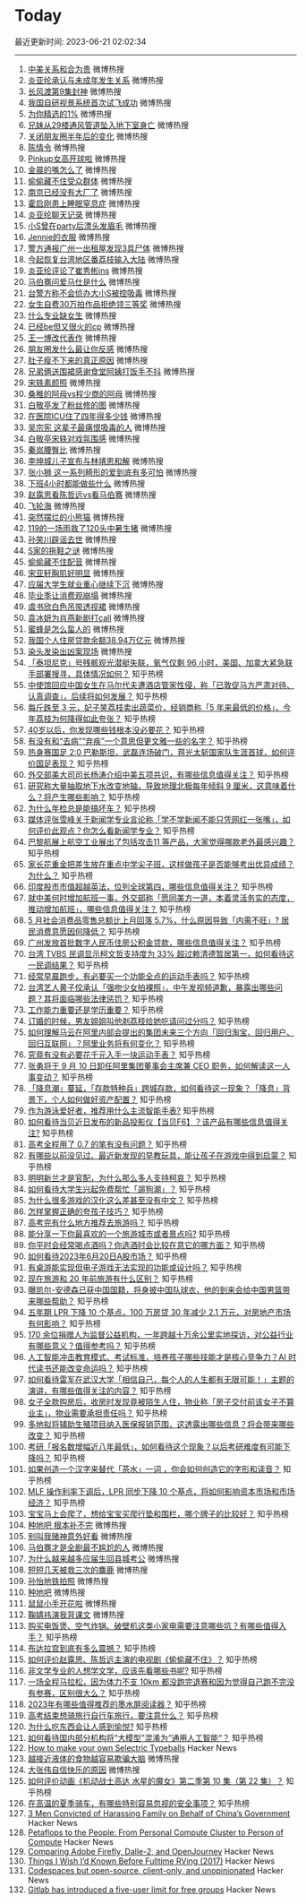 # Today

最近更新时间: 2023-06-21 02:02:34

--- 
1. [中美关系和合为贵](https://s.weibo.com/weibo?q=%23%E4%B8%AD%E7%BE%8E%E5%85%B3%E7%B3%BB%E5%92%8C%E5%90%88%E4%B8%BA%E8%B4%B5%23&Refer=top) 微博热搜
2. [炎亚纶承认与未成年发生关系](https://s.weibo.com/weibo?q=%23%E7%82%8E%E4%BA%9A%E7%BA%B6%E6%89%BF%E8%AE%A4%E4%B8%8E%E6%9C%AA%E6%88%90%E5%B9%B4%E5%8F%91%E7%94%9F%E5%85%B3%E7%B3%BB%23&Refer=top) 微博热搜
3. [长风渡第9集封神](https://s.weibo.com/weibo?q=%23%E9%95%BF%E9%A3%8E%E6%B8%A1%E7%AC%AC9%E9%9B%86%E5%B0%81%E7%A5%9E%23&Refer=top) 微博热搜
4. [我国自研视景系统首次试飞成功](https://s.weibo.com/weibo?q=%23%E6%88%91%E5%9B%BD%E8%87%AA%E7%A0%94%E8%A7%86%E6%99%AF%E7%B3%BB%E7%BB%9F%E9%A6%96%E6%AC%A1%E8%AF%95%E9%A3%9E%E6%88%90%E5%8A%9F%23&Refer=top) 微博热搜
5. [为你精选的1%](https://s.weibo.com/weibo?q=%23%E4%B8%BA%E4%BD%A0%E7%B2%BE%E9%80%89%E7%9A%841%25%23&Refer=top) 微博热搜
6. [兄妹从29楼通风管道坠入地下室身亡](https://s.weibo.com/weibo?q=%23%E5%85%84%E5%A6%B9%E4%BB%8E29%E6%A5%BC%E9%80%9A%E9%A3%8E%E7%AE%A1%E9%81%93%E5%9D%A0%E5%85%A5%E5%9C%B0%E4%B8%8B%E5%AE%A4%E8%BA%AB%E4%BA%A1%23&Refer=top) 微博热搜
7. [关闭朋友圈半年后的变化](https://s.weibo.com/weibo?q=%23%E5%85%B3%E9%97%AD%E6%9C%8B%E5%8F%8B%E5%9C%88%E5%8D%8A%E5%B9%B4%E5%90%8E%E7%9A%84%E5%8F%98%E5%8C%96%23&Refer=top) 微博热搜
8. [陈情令](https://s.weibo.com/weibo?q=%23%E9%99%88%E6%83%85%E4%BB%A4%23&Refer=top) 微博热搜
9. [Pinkup女高开球啦](https://s.weibo.com/weibo?q=%23Pinkup%E5%A5%B3%E9%AB%98%E5%BC%80%E7%90%83%E5%95%A6%23&Refer=top) 微博热搜
10. [金晨的嘴怎么了](https://s.weibo.com/weibo?q=%23%E9%87%91%E6%99%A8%E7%9A%84%E5%98%B4%E6%80%8E%E4%B9%88%E4%BA%86%23&Refer=top) 微博热搜
11. [偷偷藏不住受众群体](https://s.weibo.com/weibo?q=%23%E5%81%B7%E5%81%B7%E8%97%8F%E4%B8%8D%E4%BD%8F%E5%8F%97%E4%BC%97%E7%BE%A4%E4%BD%93%23&Refer=top) 微博热搜
12. [南京已经没有大厂了](https://s.weibo.com/weibo?q=%23%E5%8D%97%E4%BA%AC%E5%B7%B2%E7%BB%8F%E6%B2%A1%E6%9C%89%E5%A4%A7%E5%8E%82%E4%BA%86%23&Refer=top) 微博热搜
13. [霍启刚患上睡眠窒息症](https://s.weibo.com/weibo?q=%23%E9%9C%8D%E5%90%AF%E5%88%9A%E6%82%A3%E4%B8%8A%E7%9D%A1%E7%9C%A0%E7%AA%92%E6%81%AF%E7%97%87%23&Refer=top) 微博热搜
14. [炎亚纶聊天记录](https://s.weibo.com/weibo?q=%23%E7%82%8E%E4%BA%9A%E7%BA%B6%E8%81%8A%E5%A4%A9%E8%AE%B0%E5%BD%95%23&Refer=top) 微博热搜
15. [小S曾在party后漂头发眉毛](https://s.weibo.com/weibo?q=%23%E5%B0%8FS%E6%9B%BE%E5%9C%A8party%E5%90%8E%E6%BC%82%E5%A4%B4%E5%8F%91%E7%9C%89%E6%AF%9B%23&Refer=top) 微博热搜
16. [Jennie的衣服](https://s.weibo.com/weibo?q=%23Jennie%E7%9A%84%E8%A1%A3%E6%9C%8D%23&Refer=top) 微博热搜
17. [警方通报广州一出租屋发现3具尸体](https://s.weibo.com/weibo?q=%23%E8%AD%A6%E6%96%B9%E9%80%9A%E6%8A%A5%E5%B9%BF%E5%B7%9E%E4%B8%80%E5%87%BA%E7%A7%9F%E5%B1%8B%E5%8F%91%E7%8E%B03%E5%85%B7%E5%B0%B8%E4%BD%93%23&Refer=top) 微博热搜
18. [今起恢复台湾地区番荔枝输入大陆](https://s.weibo.com/weibo?q=%23%E4%BB%8A%E8%B5%B7%E6%81%A2%E5%A4%8D%E5%8F%B0%E6%B9%BE%E5%9C%B0%E5%8C%BA%E7%95%AA%E8%8D%94%E6%9E%9D%E8%BE%93%E5%85%A5%E5%A4%A7%E9%99%86%23&Refer=top) 微博热搜
19. [炎亚纶评论了崔秀彬ins](https://s.weibo.com/weibo?q=%23%E7%82%8E%E4%BA%9A%E7%BA%B6%E8%AF%84%E8%AE%BA%E4%BA%86%E5%B4%94%E7%A7%80%E5%BD%ACins%23&Refer=top) 微博热搜
20. [马伯骞问爱马仕是什么](https://s.weibo.com/weibo?q=%23%E9%A9%AC%E4%BC%AF%E9%AA%9E%E9%97%AE%E7%88%B1%E9%A9%AC%E4%BB%95%E6%98%AF%E4%BB%80%E4%B9%88%23&Refer=top) 微博热搜
21. [台警方称不会侦办大小S被控吸毒](https://s.weibo.com/weibo?q=%23%E5%8F%B0%E8%AD%A6%E6%96%B9%E7%A7%B0%E4%B8%8D%E4%BC%9A%E4%BE%A6%E5%8A%9E%E5%A4%A7%E5%B0%8FS%E8%A2%AB%E6%8E%A7%E5%90%B8%E6%AF%92%23&Refer=top) 微博热搜
22. [女生自费30万拍作品拒绝领三等奖](https://s.weibo.com/weibo?q=%23%E5%A5%B3%E7%94%9F%E8%87%AA%E8%B4%B930%E4%B8%87%E6%8B%8D%E4%BD%9C%E5%93%81%E6%8B%92%E7%BB%9D%E9%A2%86%E4%B8%89%E7%AD%89%E5%A5%96%23&Refer=top) 微博热搜
23. [什么专业缺女生](https://s.weibo.com/weibo?q=%23%E4%BB%80%E4%B9%88%E4%B8%93%E4%B8%9A%E7%BC%BA%E5%A5%B3%E7%94%9F%23&Refer=top) 微博热搜
24. [已经be但又很火的cp](https://s.weibo.com/weibo?q=%23%E5%B7%B2%E7%BB%8Fbe%E4%BD%86%E5%8F%88%E5%BE%88%E7%81%AB%E7%9A%84cp%23&Refer=top) 微博热搜
25. [王一博改代表作](https://s.weibo.com/weibo?q=%23%E7%8E%8B%E4%B8%80%E5%8D%9A%E6%94%B9%E4%BB%A3%E8%A1%A8%E4%BD%9C%23&Refer=top) 微博热搜
26. [朋友圈发什么最让你反感](https://s.weibo.com/weibo?q=%23%E6%9C%8B%E5%8F%8B%E5%9C%88%E5%8F%91%E4%BB%80%E4%B9%88%E6%9C%80%E8%AE%A9%E4%BD%A0%E5%8F%8D%E6%84%9F%23&Refer=top) 微博热搜
27. [肚子瘦不下来的真正原因](https://s.weibo.com/weibo?q=%23%E8%82%9A%E5%AD%90%E7%98%A6%E4%B8%8D%E4%B8%8B%E6%9D%A5%E7%9A%84%E7%9C%9F%E6%AD%A3%E5%8E%9F%E5%9B%A0%23&Refer=top) 微博热搜
28. [兄弟俩送围裙感谢食堂阿姨打饭手不抖](https://s.weibo.com/weibo?q=%23%E5%85%84%E5%BC%9F%E4%BF%A9%E9%80%81%E5%9B%B4%E8%A3%99%E6%84%9F%E8%B0%A2%E9%A3%9F%E5%A0%82%E9%98%BF%E5%A7%A8%E6%89%93%E9%A5%AD%E6%89%8B%E4%B8%8D%E6%8A%96%23&Refer=top) 微博热搜
29. [宋轶素颜照](https://s.weibo.com/weibo?q=%23%E5%AE%8B%E8%BD%B6%E7%B4%A0%E9%A2%9C%E7%85%A7%23&Refer=top) 微博热搜
30. [桑稚的阿母vs程少商的阿母](https://s.weibo.com/weibo?q=%23%E6%A1%91%E7%A8%9A%E7%9A%84%E9%98%BF%E6%AF%8Dvs%E7%A8%8B%E5%B0%91%E5%95%86%E7%9A%84%E9%98%BF%E6%AF%8D%23&Refer=top) 微博热搜
31. [白敬亭发了粉丝修的图](https://s.weibo.com/weibo?q=%23%E7%99%BD%E6%95%AC%E4%BA%AD%E5%8F%91%E4%BA%86%E7%B2%89%E4%B8%9D%E4%BF%AE%E7%9A%84%E5%9B%BE%23&Refer=top) 微博热搜
32. [在医院ICU住了四年得多少钱](https://s.weibo.com/weibo?q=%23%E5%9C%A8%E5%8C%BB%E9%99%A2ICU%E4%BD%8F%E4%BA%86%E5%9B%9B%E5%B9%B4%E5%BE%97%E5%A4%9A%E5%B0%91%E9%92%B1%23&Refer=top) 微博热搜
33. [吴宗宪 这辈子最痛恨吸毒的人](https://s.weibo.com/weibo?q=%23%E5%90%B4%E5%AE%97%E5%AE%AA+%E8%BF%99%E8%BE%88%E5%AD%90%E6%9C%80%E7%97%9B%E6%81%A8%E5%90%B8%E6%AF%92%E7%9A%84%E4%BA%BA%23&Refer=top) 微博热搜
34. [白敬亭宋轶对戏氛围感](https://s.weibo.com/weibo?q=%23%E7%99%BD%E6%95%AC%E4%BA%AD%E5%AE%8B%E8%BD%B6%E5%AF%B9%E6%88%8F%E6%B0%9B%E5%9B%B4%E6%84%9F%23&Refer=top) 微博热搜
35. [秦岚腰臀比](https://s.weibo.com/weibo?q=%23%E7%A7%A6%E5%B2%9A%E8%85%B0%E8%87%80%E6%AF%94%23&Refer=top) 微博热搜
36. [李坤城儿子宣布与林靖恩和解](https://s.weibo.com/weibo?q=%23%E6%9D%8E%E5%9D%A4%E5%9F%8E%E5%84%BF%E5%AD%90%E5%AE%A3%E5%B8%83%E4%B8%8E%E6%9E%97%E9%9D%96%E6%81%A9%E5%92%8C%E8%A7%A3%23&Refer=top) 微博热搜
37. [张小狮 这一系列畸形的爱到底有多可怕](https://s.weibo.com/weibo?q=%23%E5%BC%A0%E5%B0%8F%E7%8B%AE+%E8%BF%99%E4%B8%80%E7%B3%BB%E5%88%97%E7%95%B8%E5%BD%A2%E7%9A%84%E7%88%B1%E5%88%B0%E5%BA%95%E6%9C%89%E5%A4%9A%E5%8F%AF%E6%80%95%23&Refer=top) 微博热搜
38. [下班4小时都能做些什么](https://s.weibo.com/weibo?q=%23%E4%B8%8B%E7%8F%AD4%E5%B0%8F%E6%97%B6%E9%83%BD%E8%83%BD%E5%81%9A%E4%BA%9B%E4%BB%80%E4%B9%88%23&Refer=top) 微博热搜
39. [赵露思看陈哲远vs看马伯骞](https://s.weibo.com/weibo?q=%23%E8%B5%B5%E9%9C%B2%E6%80%9D%E7%9C%8B%E9%99%88%E5%93%B2%E8%BF%9Cvs%E7%9C%8B%E9%A9%AC%E4%BC%AF%E9%AA%9E%23&Refer=top) 微博热搜
40. [飞轮海](https://s.weibo.com/weibo?q=%23%E9%A3%9E%E8%BD%AE%E6%B5%B7%23&Refer=top) 微博热搜
41. [突然摆烂的小熊猫](https://s.weibo.com/weibo?q=%23%E7%AA%81%E7%84%B6%E6%91%86%E7%83%82%E7%9A%84%E5%B0%8F%E7%86%8A%E7%8C%AB%23&Refer=top) 微博热搜
42. [119的一场雨救了120头中暑生猪](https://s.weibo.com/weibo?q=%23119%E7%9A%84%E4%B8%80%E5%9C%BA%E9%9B%A8%E6%95%91%E4%BA%86120%E5%A4%B4%E4%B8%AD%E6%9A%91%E7%94%9F%E7%8C%AA%23&Refer=top) 微博热搜
43. [孙笑川辟谣去世](https://s.weibo.com/weibo?q=%23%E5%AD%99%E7%AC%91%E5%B7%9D%E8%BE%9F%E8%B0%A3%E5%8E%BB%E4%B8%96%23&Refer=top) 微博热搜
44. [S家的拖鞋之谜](https://s.weibo.com/weibo?q=%23S%E5%AE%B6%E7%9A%84%E6%8B%96%E9%9E%8B%E4%B9%8B%E8%B0%9C%23&Refer=top) 微博热搜
45. [偷偷藏不住配音](https://s.weibo.com/weibo?q=%23%E5%81%B7%E5%81%B7%E8%97%8F%E4%B8%8D%E4%BD%8F%E9%85%8D%E9%9F%B3%23&Refer=top) 微博热搜
46. [宋亚轩胸肌好明显](https://s.weibo.com/weibo?q=%23%E5%AE%8B%E4%BA%9A%E8%BD%A9%E8%83%B8%E8%82%8C%E5%A5%BD%E6%98%8E%E6%98%BE%23&Refer=top) 微博热搜
47. [应届大学生就业重心继续下沉](https://s.weibo.com/weibo?q=%23%E5%BA%94%E5%B1%8A%E5%A4%A7%E5%AD%A6%E7%94%9F%E5%B0%B1%E4%B8%9A%E9%87%8D%E5%BF%83%E7%BB%A7%E7%BB%AD%E4%B8%8B%E6%B2%89%23&Refer=top) 微博热搜
48. [毕业季让消费观崩塌](https://s.weibo.com/weibo?q=%23%E6%AF%95%E4%B8%9A%E5%AD%A3%E8%AE%A9%E6%B6%88%E8%B4%B9%E8%A7%82%E5%B4%A9%E5%A1%8C%23&Refer=top) 微博热搜
49. [虞书欣白色吊带透视裙](https://s.weibo.com/weibo?q=%23%E8%99%9E%E4%B9%A6%E6%AC%A3%E7%99%BD%E8%89%B2%E5%90%8A%E5%B8%A6%E9%80%8F%E8%A7%86%E8%A3%99%23&Refer=top) 微博热搜
50. [袁冰妍为肖燕新剧打call](https://s.weibo.com/weibo?q=%23%E8%A2%81%E5%86%B0%E5%A6%8D%E4%B8%BA%E8%82%96%E7%87%95%E6%96%B0%E5%89%A7%E6%89%93call%23&Refer=top) 微博热搜
51. [蜜蜂是怎么蜇人的](https://s.weibo.com/weibo?q=%23%E8%9C%9C%E8%9C%82%E6%98%AF%E6%80%8E%E4%B9%88%E8%9C%87%E4%BA%BA%E7%9A%84%23&Refer=top) 微博热搜
52. [我国个人住房贷款余额38.94万亿元](https://s.weibo.com/weibo?q=%23%E6%88%91%E5%9B%BD%E4%B8%AA%E4%BA%BA%E4%BD%8F%E6%88%BF%E8%B4%B7%E6%AC%BE%E4%BD%99%E9%A2%9D38.94%E4%B8%87%E4%BA%BF%E5%85%83%23&Refer=top) 微博热搜
53. [染头发染出凶案现场](https://s.weibo.com/weibo?q=%23%E6%9F%93%E5%A4%B4%E5%8F%91%E6%9F%93%E5%87%BA%E5%87%B6%E6%A1%88%E7%8E%B0%E5%9C%BA%23&Refer=top) 微博热搜
54. [「泰坦尼克」号残骸观光潜艇失联，氧气仅剩 96 小时，美国、加拿大紧急联手部署搜寻，具体情况如何？](https://www.zhihu.com/question/607595452) 知乎热榜
55. [中使馆回应中国女生在马尔代夫遭酒店管家性侵，称「已敦促马方严肃对待、认真调查」，后续将如何发展？](https://www.zhihu.com/question/607596882) 知乎热榜
56. [每斤跌至 3 元，妃子笑荔枝卖出蔬菜价，经销商称「5 年来最低的价格」，今年荔枝为何降得如此夸张？](https://www.zhihu.com/question/607612022) 知乎热榜
57. [40岁以后，你发现哪些钱根本没必要花？](https://www.zhihu.com/question/593808844) 知乎热榜
58. [有没有和“去病”“弃疾”一个意思但更文雅一些的名字？](https://www.zhihu.com/question/579655816) 知乎热榜
59. [热身赛国足 2:0 巴勒斯坦，武磊连场破门，蒋光太斩国家队生涯首球，如何评价国足表现？](https://www.zhihu.com/question/607667110) 知乎热榜
60. [外交部美大司司长杨涛介绍中美五项共识，有哪些信息值得关注？](https://www.zhihu.com/question/607717871) 知乎热榜
61. [研究称大量抽取地下水改变地轴，导致地理北极每年倾斜 9 厘米，这意味着什么？将产生哪些影响？](https://www.zhihu.com/question/607587762) 知乎热榜
62. [为什么年检总是能搞坏车？](https://www.zhihu.com/question/370206776) 知乎热榜
63. [媒体评张雪峰关于新闻学专业言论称「学不学新闻不能只凭网红一张嘴」，如何评价此观点？你怎么看新闻学专业？](https://www.zhihu.com/question/607408168) 知乎热榜
64. [巴黎航展上航空工业展出了包括攻击11 等产品，大家觉得哪款老外最感兴趣？](https://www.zhihu.com/question/607454075) 知乎热榜
65. [家长花重金把差生放在重点中学尖子班，这样做孩子是否能够考出优异成绩？为什么？](https://www.zhihu.com/question/598857377) 知乎热榜
66. [印度股市市值超越英法，位列全球第四，哪些信息值得关注？](https://www.zhihu.com/question/607598119) 知乎热榜
67. [就中美何时增加航班一事，外交部称「愿同美方一道，本着灵活务实的态度，推动增加航班」，哪些信息值得关注？](https://www.zhihu.com/question/607637199) 知乎热榜
68. [5 月社会消费品零售总额比上月回落 5.7%，什么原因导致「内需不旺」? 居民消费意愿因何降低？](https://www.zhihu.com/question/607048519) 知乎热榜
69. [广州发放首批数字人民币住房公积金贷款，哪些信息值得关注？](https://www.zhihu.com/question/607603732) 知乎热榜
70. [台湾 TVBS 民调显示柯文哲支持度为 33% 超过赖清德暂居第一，如何看待这一民调结果？](https://www.zhihu.com/question/607639573) 知乎热榜
71. [经常早晨跑步，有必要买一个功能全点的运动手表吗？](https://www.zhihu.com/question/503806630) 知乎热榜
72. [台湾艺人黄子佼承认「强吻少女拍裸照」，中午发视频道歉，暴露出哪些问题？其将面临哪些法律惩罚？](https://www.zhihu.com/question/607440153) 知乎热榜
73. [工作能力重要还是学历重要？](https://www.zhihu.com/question/607548551) 知乎热榜
74. [订婚的时候，男友姐姐叫他剥荔枝给她吃请问过分吗？](https://www.zhihu.com/question/606884191) 知乎热榜
75. [如何理解马云在阿里内部会提出的集团未来三个方向「回归淘宝、回归用户、回归互联网」？阿里业务将有何变化？](https://www.zhihu.com/question/607582711) 知乎热榜
76. [究竟有没有必要花千元入手一块运动手表？](https://www.zhihu.com/question/300498606) 知乎热榜
77. [张勇将于 9 月 10 日卸任阿里集团董事会主席兼 CEO 职务，如何解读这一人事变动？](https://www.zhihu.com/question/607605809) 知乎热榜
78. [「降息潮」蔓延，「存款特种兵」跨城存款，如何看待这一现象？「降息」背景下，个人如何做好资产配置？](https://www.zhihu.com/question/607416679) 知乎热榜
79. [作为游泳爱好者，推荐用什么主流智能手表?](https://www.zhihu.com/question/437777137) 知乎热榜
80. [如何看待当贝近日发布的新品投影仪【当贝F6】？该产品有哪些信息值得关注?](https://www.zhihu.com/question/602189984) 知乎热榜
81. [高考全程用了 0.7 的笔有没有问题？](https://www.zhihu.com/question/606112141) 知乎热榜
82. [有哪些以前没见过、最近新发现的早教玩具，能让孩子在游戏中得到启蒙？](https://www.zhihu.com/question/606792876) 知乎热榜
83. [明明新兰才是官配，为什么那么多人支持柯哀？](https://www.zhihu.com/question/557395182) 知乎热榜
84. [如何看待大学生兴起免费帮忙「遛狗潮」？](https://www.zhihu.com/question/606934285) 知乎热榜
85. [为什么很多游戏的汉化这么差甚至没有中文？](https://www.zhihu.com/question/607374812) 知乎热榜
86. [怎样掌握正确的夸孩子技巧？](https://www.zhihu.com/question/598968231) 知乎热榜
87. [高考完有什么地方推荐去旅游吗？](https://www.zhihu.com/question/603318466) 知乎热榜
88. [能分享一下你最喜欢的一个旅游城市或者景点吗?](https://www.zhihu.com/question/605182724) 知乎热榜
89. [你平时会经常喝点酒吗？你选酒时会比较在意它的哪方面？](https://www.zhihu.com/question/606534428) 知乎热榜
90. [如何看待2023年6月20日A股市场？](https://www.zhihu.com/question/607503718) 知乎热榜
91. [有桌游能实现但电子游戏无法实现的功能或设计吗？](https://www.zhihu.com/question/581385260) 知乎热榜
92. [现在旅游和 20 年前旅游有什么区别？](https://www.zhihu.com/question/455567168) 知乎热榜
93. [曝凯尔-安德森已获中国国籍，将身披中国队球衣，他的到来会给中国男篮带来哪些帮助？](https://www.zhihu.com/question/607604429) 知乎热榜
94. [五年期 LPR 下降 10 个基点，100 万房贷 30 年减少 2.1 万元，对房地产市场有何影响？](https://www.zhihu.com/question/607595385) 知乎热榜
95. [170 余位捐赠人为监督公益机构，一年跨越十万余公里实地探访，对公益行业有哪些意义？值得参考吗？](https://www.zhihu.com/question/607499501) 知乎热榜
96. [人工智能冲击教育模式、考试标准，培养孩子哪些技能才是核心竞争力？AI 时代读书还能改变命运吗？](https://www.zhihu.com/question/606737766) 知乎热榜
97. [如何看待雷军在武汉大学「相信自己，每个人的人生都有无限可能！」主题的演讲，有哪些值得关注的内容？](https://www.zhihu.com/question/607613561) 知乎热榜
98. [女子全款购房后，收房时发现竟被陌生人住，物业称「房子交付前该女子不算业主」，物业需要承担责任吗？](https://www.zhihu.com/question/501548894) 知乎热榜
99. [多地拟将辅助生殖项目纳入医保报销范围，这透露出哪些信息？将会带来哪些改变？](https://www.zhihu.com/question/606727605) 知乎热榜
100. [考研「报名数增幅近八年最低」，如何看待这个现象？以后考研难度有可能下降吗？](https://www.zhihu.com/question/607438736) 知乎热榜
101. [如果创造一个汉字来替代「茶水」一词 ，你会如何创造它的字形和读音？](https://www.zhihu.com/question/607590763) 知乎热榜
102. [MLF 操作利率下调后，LPR 同步下降 10 个基点，将如何影响资本市场和市场经济？](https://www.zhihu.com/question/607636196) 知乎热榜
103. [宝宝马上会爬了，想给宝宝买爬行垫和围栏，哪个牌子的比较好？](https://www.zhihu.com/question/460938948) 知乎热榜
104. [种地吧 根本补不完](https://s.weibo.com/weibo?q=%23%E7%A7%8D%E5%9C%B0%E5%90%A7+%E6%A0%B9%E6%9C%AC%E8%A1%A5%E4%B8%8D%E5%AE%8C%23&Refer=top) 微博热搜
105. [别叫我赌神意外好看](https://s.weibo.com/weibo?q=%23%E5%88%AB%E5%8F%AB%E6%88%91%E8%B5%8C%E7%A5%9E%E6%84%8F%E5%A4%96%E5%A5%BD%E7%9C%8B%23&Refer=top) 微博热搜
106. [马伯骞才是全剧最不尴尬的人](https://s.weibo.com/weibo?q=%23%E9%A9%AC%E4%BC%AF%E9%AA%9E%E6%89%8D%E6%98%AF%E5%85%A8%E5%89%A7%E6%9C%80%E4%B8%8D%E5%B0%B4%E5%B0%AC%E7%9A%84%E4%BA%BA%23&Refer=top) 微博热搜
107. [为什么越来越多应届生回县城考公](https://s.weibo.com/weibo?q=%23%E4%B8%BA%E4%BB%80%E4%B9%88%E8%B6%8A%E6%9D%A5%E8%B6%8A%E5%A4%9A%E5%BA%94%E5%B1%8A%E7%94%9F%E5%9B%9E%E5%8E%BF%E5%9F%8E%E8%80%83%E5%85%AC%23&Refer=top) 微博热搜
108. [短短几天被救三次的麋鹿](https://s.weibo.com/weibo?q=%23%E7%9F%AD%E7%9F%AD%E5%87%A0%E5%A4%A9%E8%A2%AB%E6%95%91%E4%B8%89%E6%AC%A1%E7%9A%84%E9%BA%8B%E9%B9%BF%23&Refer=top) 微博热搜
109. [孙怡地铁拍照](https://s.weibo.com/weibo?q=%23%E5%AD%99%E6%80%A1%E5%9C%B0%E9%93%81%E6%8B%8D%E7%85%A7%23&Refer=top) 微博热搜
110. [种地吧](https://s.weibo.com/weibo?q=%23%E7%A7%8D%E5%9C%B0%E5%90%A7%23&Refer=top) 微博热搜
111. [鼠鼠小手开花啦](https://s.weibo.com/weibo?q=%23%E9%BC%A0%E9%BC%A0%E5%B0%8F%E6%89%8B%E5%BC%80%E8%8A%B1%E5%95%A6%23&Refer=top) 微博热搜
112. [鞠婧祎演我背课文](https://s.weibo.com/weibo?q=%23%E9%9E%A0%E5%A9%A7%E7%A5%8E%E6%BC%94%E6%88%91%E8%83%8C%E8%AF%BE%E6%96%87%23&Refer=top) 微博热搜
113. [购买电饭煲、空气炸锅、破壁机这类小家电需要注意哪些坑？有哪些值得入手？](https://www.zhihu.com/question/606556336) 知乎热榜
114. [布达拉宫到底有多么震撼？](https://www.zhihu.com/question/498821567) 知乎热榜
115. [如何评价赵露思、陈哲远主演的电视剧《偷偷藏不住》？](https://www.zhihu.com/question/607662880) 知乎热榜
116. [非文学专业的人想学文学，应该先看哪些书呢?](https://www.zhihu.com/question/607126139) 知乎热榜
117. [一场全程马拉松，因为体力不支 10km 都没跑完退赛和因为觉得自己跑不完没有参赛，区别很大么？](https://www.zhihu.com/question/604614039) 知乎热榜
118. [2023年有哪些值得推荐的墨水屏阅读器？](https://www.zhihu.com/question/583919393) 知乎热榜
119. [高考结束想骑旅行自行车旅行，要注意什么？](https://www.zhihu.com/question/604126059) 知乎热榜
120. [为什么吃东西会让人感到愉悦?](https://www.zhihu.com/question/336849600) 知乎热榜
121. [如何看待国内部分机构将“大模型”混淆为“通用人工智能“？](https://www.zhihu.com/question/606311816) 知乎热榜
122. [How to make your own Selectric Typeballs](https://github.com/settinger/selectric_typeballs) Hacker News
123. [越接近液体的食物越容易欺骗大脑](https://s.weibo.com/weibo?q=%23%E8%B6%8A%E6%8E%A5%E8%BF%91%E6%B6%B2%E4%BD%93%E7%9A%84%E9%A3%9F%E7%89%A9%E8%B6%8A%E5%AE%B9%E6%98%93%E6%AC%BA%E9%AA%97%E5%A4%A7%E8%84%91%23&Refer=top) 微博热搜
124. [大张伟自信快乐的原因](https://s.weibo.com/weibo?q=%23%E5%A4%A7%E5%BC%A0%E4%BC%9F%E8%87%AA%E4%BF%A1%E5%BF%AB%E4%B9%90%E7%9A%84%E5%8E%9F%E5%9B%A0%23&Refer=top) 微博热搜
125. [如何评价动画《机动战士高达 水星的魔女》第二季第 10 集（第 22 集）？](https://www.zhihu.com/question/607300608) 知乎热榜
126. [在高温的夏季骑车，有哪些特别容易忽视的安全事项？](https://www.zhihu.com/question/605703763) 知乎热榜
127. [3 Men Convicted of Harassing Family on Behalf of China’s Government](https://www.nytimes.com/2023/06/20/nyregion/verdict-china-spying-trial.html) Hacker News
128. [Petaflops to the People: From Personal Compute Cluster to Person of Compute](https://www.latent.space/p/geohot) Hacker News
129. [Comparing Adobe Firefly, Dalle-2, and OpenJourney](https://blog.usmanity.com/comparing-adobe-firefly-dalle-2-and-openjourney/) Hacker News
130. [Things I Wish I’d Known Before Fulltime RVing (2017)](https://www.wheelingit.us/2011/09/22/10-things-i-wished-id-known-before-fulltime-rving/) Hacker News
131. [Codespaces but open-source, client-only, and unopinionated](https://devpod.sh/) Hacker News
132. [Gitlab has introduced a five-user limit for free groups](https://docs.gitlab.com/ee/user/free_user_limit.html) Hacker News
